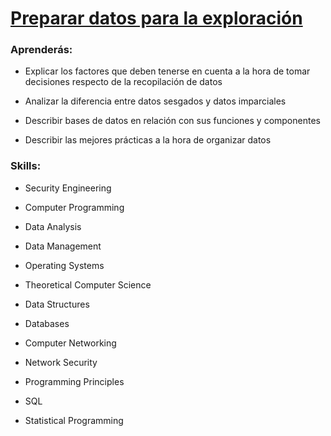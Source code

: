 # [Preparar datos para la exploración](https://www.coursera.org/programs/becas-google-fundae-sepe-analisis-datos-rspys/learn/preparar-datos-para-la-exploracion?specialization=analisis-de-datos-de-google)

### Aprenderás:

* Explicar los factores que deben tenerse en cuenta a la hora de tomar decisiones respecto de la recopilación de datos

* Analizar la diferencia entre datos sesgados y datos imparciales

* Describir bases de datos en relación con sus funciones y componentes

* Describir las mejores prácticas a la hora de organizar datos

### Skills:

* Security Engineering

* Computer Programming

* Data Analysis

* Data Management

* Operating Systems

* Theoretical Computer Science

* Data Structures

* Databases

* Computer Networking

* Network Security

* Programming Principles

* SQL

* Statistical Programming